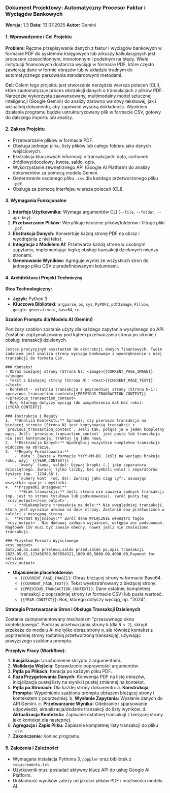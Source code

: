 ### **Dokument Projektowy: Automatyczny Procesor Faktur i Wyciągów Bankowych**

**Wersja:** 1.3
**Data:** 13.07.2025
**Autor:** Gemini

#### 1. Wprowadzenie i Cel Projektu

**Problem:** Ręczne przepisywanie danych z faktur i wyciągów bankowych w formacie PDF do systemów księgowych lub arkuszy kalkulacyjnych jest procesem czasochłonnym, monotonnym i podatnym na błędy. Wiele instytucji finansowych dostarcza wyciągi w formacie PDF, które często zawierają dane w formie obrazów lub w układzie trudnym do automatycznego parsowania standardowymi metodami.

**Cel:** Celem tego projektu jest stworzenie narzędzia wiersza poleceń (CLI), które zautomatyzuje proces ekstrakcji danych o transakcjach z plików PDF. Narzędzie wykorzysta zaawansowany, multimodalny model sztucznej inteligencji (Google Gemini) do analizy zarówno warstwy tekstowej, jak i wizualnej dokumentu, aby zapewnić wysoką dokładność. Wynikiem działania programu będzie ustrukturyzowany plik w formacie CSV, gotowy do dalszego importu lub analizy.

#### 2. Zakres Projektu
*   Przetwarzanie plików w formacie PDF.
*   Obsługa jednego pliku, listy plików lub całego folderu jako danych wejściowych.
*   Ekstrakcja kluczowych informacji o transakcjach: data, rachunek źródłowy/docelowy, kwota, saldo, opis.
*   Wykorzystanie zewnętrznego API (Google AI Platform) do analizy dokumentów za pomocą modelu Gemini.
*   Generowanie osobnego pliku `.csv` dla każdego przetworzonego pliku `.pdf`.
*   Obsługa za pomocą interfejsu wiersza poleceń (CLI).

#### 3. Wymagania Funkcjonalne
1.  **Interfejs Użytkownika:** Wymaga argumentów CLI (`--file`, `--folder`, `--api-key`).
2.  **Przetwarzanie Plików:** Weryfikuje istnienie plików/folderów i filtruje pliki `.pdf`.
3.  **Ekstrakcja Danych:** Konwertuje każdą stronę PDF na obraz i wyodrębnia z niej tekst.
4.  **Integracja z Modelem AI:** Przetwarza każdą stronę w osobnym zapytaniu, implementując logikę obsługi transakcji dzielonych między stronami.
5.  **Generowanie Wyników:** Agreguje wyniki ze wszystkich stron do jednego pliku CSV z predefiniowanymi kolumnami.

#### 4. Architektura i Projekt Techniczny

**Stos Technologiczny:**
*   **Język:** Python 3
*   **Kluczowe Biblioteki:** `argparse`, `os`, `sys`, `PyPDF2`, `pdf2image`, `Pillow`, `google-generativeai`, `base64`, `re`.

**Szablon Promptu dla Modelu AI (Gemini)**

Poniższy szablon zostanie użyty dla każdego zapytania wysyłanego do API. Został on zoptymalizowany pod kątem przetwarzania strona po stronie i obsługi transakcji dzielonych.

```
Jesteś precyzyjnym asystentem do ekstrakcji danych finansowych. Twoim zadaniem jest analiza strony wyciągu bankowego i wyodrębnienie z niej transakcji do formatu CSV.

### Kontekst
- Obraz bieżącej strony (Strona N): <image>{{CURRENT_PAGE_IMAGE}}</image>
- Tekst z bieżącej strony (Strona N): <text>{{CURRENT_PAGE_TEXT}}</text>
- Kontekst - ostatnia transakcja z poprzedniej strony (Strona N-1): <previous_transaction_context>{{PREVIOUS_TRANSACTION_CONTEXT}}</previous_transaction_context>
- Rok, którego dotyczy wyciąg (do uzupełnienia dat bez roku): {{YEAR_CONTEXT}}

### Instrukcje i Reguły
1.  **Analiza Kontekstu:** Sprawdź, czy pierwsza transakcja na bieżącej stronie (Strona N) jest kontynuacją transakcji z `previous_transaction_context`. Jeśli tak, połącz je w jeden kompletny wpis. Jeśli `previous_transaction_context` jest puste lub transakcja nie jest kontynuacją, traktuj ją jako nową.
2.  **Ekstrakcja Danych:** Wyodrębnij wszystkie kompletne transakcje widoczne na obrazie.
3.  **Reguły Formatowania:**
    - `data`: Zawsze w formacie YYYY-MM-DD. Jeśli na wyciągu brakuje roku, użyj `{{YEAR_CONTEXT}}`.
    - `kwoty` (suma, saldo): Używaj kropki (.) jako separatora dziesiętnego. Zwracaj tylko liczby, bez symboli walut i separatorów tysięcy (np. `1234.56`).
    - `numery kont` (od, do): Zwracaj jako ciąg cyfr, usuwając wszystkie spacje i myślniki.
4.  **Przypadki Brzegowe:**
    - **Brak transakcji:** Jeśli strona nie zawiera żadnych transakcji (np. jest to strona tytułowa lub podsumowanie), zwróć pusty tag `<csv_output></csv_output>`.
    - **Niekompletna transakcja na dole:** Nie uwzględniaj transakcji, która jest wyraźnie urwana na dole strony. Zostanie ona przetworzona w całości z następną stroną.
5.  **Format Wyjściowy:** Zwróć dane WYŁĄCZNIE wewnątrz tagów `<csv_output>`. Nie dodawaj żadnych wyjaśnień, wstępów ani podsumowań. Nagłówek CSV musi być zawsze obecny, nawet jeśli nie znaleziono transakcji.

### Przykład Formatu Wyjściowego
<csv_output>
data,od,do,suma przelewu,saldo przed,saldo po,opis transakcji
2023-05-01,123456789,987654321,1000.00,5000.00,4000.00,Payment for services
</csv_output>
```
*   **Objaśnienie placeholderów:**
    *   `{{CURRENT_PAGE_IMAGE}}`: Obraz bieżącej strony w formacie Base64.
    *   `{{CURRENT_PAGE_TEXT}}`: Tekst wyekstrahowany z bieżącej strony.
    *   `{{PREVIOUS_TRANSACTION_CONTEXT}}`: Dane ostatniej kompletnej transakcji z poprzedniej strony (w formacie CSV) lub pusta wartość.
    *   `{{YEAR_CONTEXT}}`: Rok, którego dotyczy wyciąg, np. "2024".

**Strategia Przetwarzania Stron i Obsługa Transakcji Dzielonych**

Zostanie zaimplementowany mechanizm "przesuwnego okna kontekstowego". Podczas przetwarzania strony `N` (dla `N > 1`), skrypt przekaże do modelu AI nie tylko obraz strony `N`, ale również kontekst z poprzedniej strony (ostatnią przetworzoną transakcję), używając powyższego szablonu promptu.

**Przepływ Pracy (Workflow):**

1.  **Inicjalizacja:** Uruchomienie skryptu z argumentami.
2.  **Walidacja Wejścia:** Sprawdzenie poprawności argumentów.
3.  **Pętla po Plikach:** Iteracja po każdym pliku PDF.
4.  **Faza Przygotowania Danych:** Konwersja PDF na listę obrazów, inicjalizacja pustej listy na wyniki i pustej zmiennej na kontekst.
5.  **Pętla po Stronach:** Dla każdej strony dokumentu:
    a.  **Konstrukcja Promptu:** Wypełnienie szablonu promptu obrazem bieżącej strony i kontekstem z poprzedniej.
    b.  **Wysłanie Zapytania:** Wysłanie danych do API Gemini.
    c.  **Przetwarzanie Wyniku:** Odebranie i sparsowanie odpowiedzi, aktualizacja/dodanie transakcji do listy wyników.
    d.  **Aktualizacja Kontekstu:** Zapisanie ostatniej transakcji z bieżącej strony jako kontekst dla następnej.
6.  **Agregacja i Zapis Pliku:** Zapisanie kompletnej listy transakcji do pliku `.csv`.
7.  **Zakończenie:** Koniec programu.

#### 5. Założenia i Zależności

*   Wymagana instalacja Pythona 3, `poppler` oraz bibliotek z `requirements.txt`.
*   Użytkownik musi posiadać aktywny klucz API do usług Google AI Platform.
*   Dokładność wyników zależy od jakości plików PDF i możliwości modelu AI.
